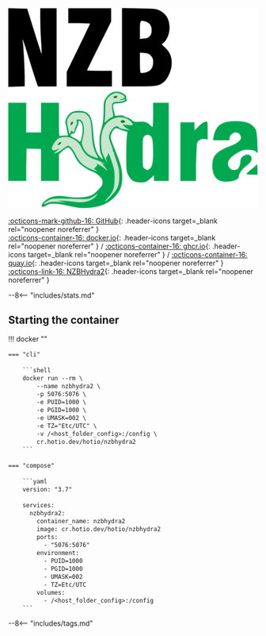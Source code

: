 <div class="image-logo"><img src="/img/image-logos/nzbhydra2.svg" alt="logo"></div>

[:octicons-mark-github-16: GitHub](https://github.com/hotio/nzbhydra2){: .header-icons target=_blank rel="noopener noreferrer" }  
[:octicons-container-16: docker.io](https://hub.docker.com/r/hotio/nzbhydra2){: .header-icons target=_blank rel="noopener noreferrer" }
 / [:octicons-container-16: ghcr.io](https://github.com/orgs/hotio/packages/container/package/nzbhydra2){: .header-icons target=_blank rel="noopener noreferrer" }
 / [:octicons-container-16: quay.io](https://quay.io/repository/hotio/nzbhydra2){: .header-icons target=_blank rel="noopener noreferrer" }  
[:octicons-link-16: NZBHydra2](https://github.com/theotherp/nzbhydra2){: .header-icons target=_blank rel="noopener noreferrer" }  

--8<-- "includes/stats.md"

## Starting the container

!!! docker ""

    === "cli"

        ```shell
        docker run --rm \
            --name nzbhydra2 \
            -p 5076:5076 \
            -e PUID=1000 \
            -e PGID=1000 \
            -e UMASK=002 \
            -e TZ="Etc/UTC" \
            -v /<host_folder_config>:/config \
            cr.hotio.dev/hotio/nzbhydra2
        ```

    === "compose"

        ```yaml
        version: "3.7"

        services:
          nzbhydra2:
            container_name: nzbhydra2
            image: cr.hotio.dev/hotio/nzbhydra2
            ports:
              - "5076:5076"
            environment:
              - PUID=1000
              - PGID=1000
              - UMASK=002
              - TZ=Etc/UTC
            volumes:
              - /<host_folder_config>:/config
        ```

--8<-- "includes/tags.md"
